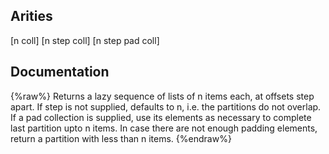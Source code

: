## Arities
[n coll]
[n step coll]
[n step pad coll]

## Documentation
{%raw%}
Returns a lazy sequence of lists of n items each, at offsets step
  apart. If step is not supplied, defaults to n, i.e. the partitions
  do not overlap. If a pad collection is supplied, use its elements as
  necessary to complete last partition upto n items. In case there are
  not enough padding elements, return a partition with less than n items.
{%endraw%}
